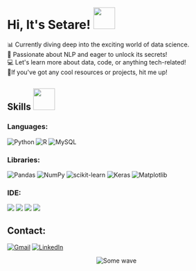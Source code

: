 # Hi, It's Setare! <img src="https://github.com/Anmol-Baranwal/Cool-GIFs-For-GitHub/assets/74038190/7cc5988c-f607-4d4f-ab01-360a4f9321eb" width="50">&nbsp; <br>
📊 Currently diving deep into the exciting world of data science.<br>
📝 Passionate about NLP and eager to unlock its secrets!<br>
💻 Let's learn more about data, code, or anything tech-related!<br>
💫If you've got any cool resources or projects, hit me up!<br>


## Skills <img src="https://github.com/Anmol-Baranwal/Cool-GIFs-For-GitHub/assets/74038190/42077049-1939-493e-9a19-47ca5db36643" width="50">&nbsp;
### Languages:
![Python](https://img.shields.io/badge/Python-3670A0?style=flat&logo=python&logoColor=ffdd54)
![R](https://img.shields.io/badge/R-%23276DC3.svg?style=flat&logo=r&logoColor=white)
![MySQL](https://img.shields.io/badge/MySQL-%2300f.svg?style=flat&logo=mysql&logoColor=white)
### Libraries:
![Pandas](https://img.shields.io/badge/pandas-%23150458.svg?style=flat-square&logo=pandas&logoColor=white) 
![NumPy](https://img.shields.io/badge/numpy-%23013243.svg?style=flat-square&logo=numpy&logoColor=white) 
![scikit-learn](https://img.shields.io/badge/scikit--learn-%23F7931E.svg?style=flat-square&logo=scikit-learn&logoColor=white) 
![Keras](https://img.shields.io/badge/Keras-%23D00000.svg?style=flat-square&logo=Keras&logoColor=white) 
![Matplotlib](https://img.shields.io/badge/Matplotlib-%23ffffff.svg?style=flat-square&logo=Matplotlib&logoColor=black) <br>
### IDE:  
![](https://img.shields.io/badge/RStudio-%230077B5.svg?style=flat-square&logo=RStudio&logoColor=white)
![](https://img.shields.io/badge/Python-FFD43B?style=flat-square&logo=python&logoColor=blue) 
![](https://img.shields.io/badge/Colab-F9AB00?style=flat-square&logo=googlecolab&color=525252) 
![](https://img.shields.io/badge/VSCode-0078D4?style=flat-square&logo=visual%20studio%20code&logoColor=white)

## Contact: 
[![Gmail](https://img.shields.io/badge/Gmail-D14836?style=flat-square&logo=gmail&logoColor=white)](mailto:setarekazemaslani@gmail.com)
[![LinkedIn](https://img.shields.io/badge/LinkedIn-%230077B5.svg?logo=linkedin&logoColor=white)](https://linkedin.com/in/www.linkedin.com/in/setare-kazemaslani-131ab5286) 


<p align="center">
        <img src="https://raw.githubusercontent.com/bornmay/bornmay/Update/svg/Bottom.svg" alt="Some wave" />
</p>

